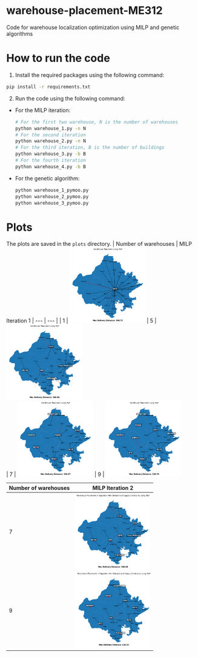 # warehouse-placement-ME312
Code for warehouse localization optimization using MILP and genetic algorithms


# How to run the code

1. Install the required packages using the following command:
```bash
pip install -r requirements.txt
```

2. Run the code using the following command:
- For the MILP iteration:
    ```bash
    # For the first two warehouse, N is the number of warehouses
    python warehouse_1.py -n N 
    # For the second iteration
    python warehouse_2.py -n N
    # For the third iteration, B is the number of buildings
    python warehouse_3.py -b B
    # For the fourth iteration
    python warehouse_4.py -b B
    ```
- For the genetic algorithm:
    ```bash
    python warehouse_1_pymoo.py
    python warehouse_2_pymoo.py
    python warehouse_3_pymoo.py
    ```
# Plots
The plots are saved in the `plots` directory.
| Number of warehouses | MILP Iteration 1
| --- | --- |
| 1 | <img src="Plots/rajasthan_v1_w1_MLP.png" alt="drawing" style="width:200px;"/> 
| 5 | <img src="Plots/rajasthan_v1_w5_MLP.png" alt="drawing" style="width:200px;"/>  
| 7 | <img src="Plots/rajasthan_v1_w7_MLP.png" alt="drawing" style="width:200px;"/> 
| 9 | <img src="Plots/rajasthan_v1_w9_MLP.png" alt="drawing" style="width:200px;"/> 

| Number of warehouses | MILP Iteration 2
| --- | --- |
| 7 | <img src="Plots/rajasthan_v2_w7_MLP.png" alt="drawing" style="width:200px;"/>
| 9 | <img src="Plots/rajasthan_v2_w9_MLP.png" alt="drawing" style="width:200px;"/>